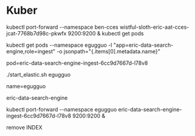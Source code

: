 # Kuber
kubectl port-forward --namespace ben-cces wistful-sloth-eric-aat-cces-jcat-7768b7d98c-pkwfx  9200:9200 &
kubectl get pods



kubectl get pods --namespace egugguo -l "app=eric-data-search-engine,role=ingest" -o jsonpath="{.items[0].metadata.name}"

pod=eric-data-search-engine-ingest-6cc9d7667d-l78v8

./start_elastic.sh egugguo

name=egugguo

eric-data-search-engine

kubectl port-forward --namespace egugguo eric-data-search-engine-ingest-6cc9d7667d-l78v8 9200:9200 &

remove INDEX